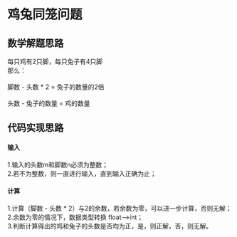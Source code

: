 鸡兔同笼问题
====
## 数学解题思路
每只鸡有2只脚，每只兔子有4只脚\
那么：\
\
     脚数 - 头数 * 2 = 兔子的数量的2倍\
     \
     头数 - 兔子的数量 = 鸡的数量

## 代码实现思路
#### 输入
1.输入的头数m和脚数n必须为整数；\
2.若不为整数，则一直进行输入，直到输入正确为止；
#### 计算
1.计算（脚数 - 头数 * 2）与2的余数，若余数为零，可以进一步计算，否则无解；\
2.余数为零的情况下，数据类型转换 float-->int；\
3.判断计算得出的鸡和兔子的头数是否均为正，是，则正解，否，则无解。

